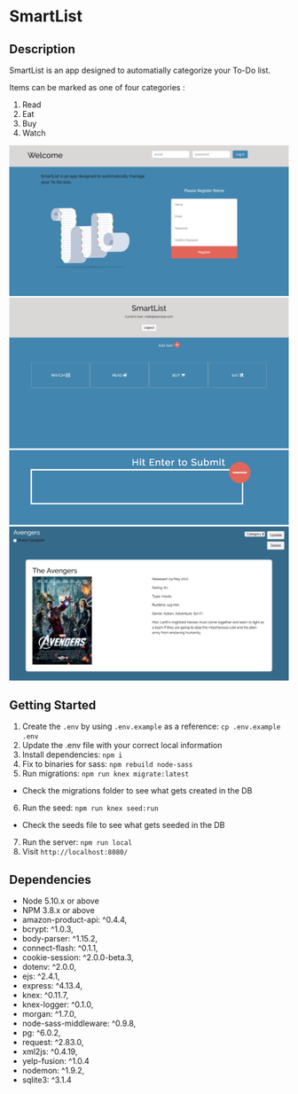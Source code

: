 # SmartList

## Description

SmartList is an app designed to automatially categorize your To-Do list.  

Items can be marked as one of four categories :

1. Read
2. Eat
3. Buy
4. Watch

!["Login Page"](https://github.com/MattEmond/Smart-TODO-List/blob/master/docs/login.png?raw=true)
!["Main Page"](https://github.com/MattEmond/Smart-TODO-List/blob/master/docs/main-page.png?raw=true)
!["Input Bar"](https://github.com/MattEmond/Smart-TODO-List/blob/master/docs/input-bar.png?raw=true)
!["Description Container"](https://github.com/MattEmond/Smart-TODO-List/blob/master/docs/description-container.png?raw=true)

## Getting Started

1. Create the `.env` by using `.env.example` as a reference: `cp .env.example .env`
2. Update the .env file with your correct local information
3. Install dependencies: `npm i`
4. Fix to binaries for sass: `npm rebuild node-sass`
5. Run migrations: `npm run knex migrate:latest`
  - Check the migrations folder to see what gets created in the DB
6. Run the seed: `npm run knex seed:run`
  - Check the seeds file to see what gets seeded in the DB
7. Run the server: `npm run local`
8. Visit `http://localhost:8080/`

## Dependencies

- Node 5.10.x or above
- NPM 3.8.x or above
- amazon-product-api: ^0.4.4,
- bcrypt: ^1.0.3,
- body-parser: ^1.15.2,
- connect-flash: ^0.1.1,
- cookie-session: ^2.0.0-beta.3,
- dotenv: ^2.0.0,
- ejs: ^2.4.1,
- express: ^4.13.4,
- knex: ^0.11.7,
- knex-logger: ^0.1.0,
- morgan: ^1.7.0,
- node-sass-middleware: ^0.9.8,
- pg: ^6.0.2,
- request: ^2.83.0,
- xml2js: ^0.4.19,
- yelp-fusion: ^1.0.4
- nodemon: ^1.9.2,
- sqlite3: ^3.1.4

